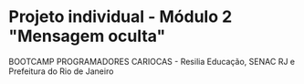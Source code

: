 # Projeto individual - Módulo 2 "Mensagem oculta"
BOOTCAMP PROGRAMADORES CARIOCAS - Resilia Educação, SENAC RJ e Prefeitura do Rio de Janeiro
